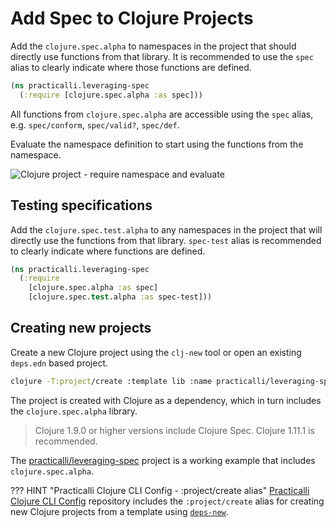 # Add Spec to Clojure Projects

Add the `clojure.spec.alpha` to namespaces in the project that should directly use functions from that library.  It is recommended to use the `spec` alias to clearly indicate where those functions are defined.

```clojure
(ns practicalli.leveraging-spec
  (:require [clojure.spec.alpha :as spec]))
```

All functions from `clojure.spec.alpha` are accessible using the `spec` alias, e.g. `spec/conform`, `spec/valid?`, `spec/def`.

Evaluate the namespace definition to start using the functions from the namespace.

![Clojure project - require namespace and evaluate](https://raw.githubusercontent.com/practicalli/graphic-design/live/editors/clojure-project-spec-require-evaluated.png)


## Testing specifications

Add the `clojure.spec.test.alpha` to any namespaces in the project that will directly use the functions from that library.  `spec-test` alias is recommended to clearly indicate where functions are defined.

```clojure title="src/practicalli/leveraging_spec.clj"
(ns practicalli.leveraging-spec
  (:require
    [clojure.spec.alpha :as spec]
    [clojure.spec.test.alpha :as spec-test]))
```


## Creating new projects

Create a new Clojure project using the `clj-new` tool or open an existing `deps.edn` based project.

```bash title="Create new project"
clojure -T:project/create :template lib :name practicalli/leveraging-spec
```

The project is created with Clojure as a dependency, which in turn includes the `clojure.spec.alpha` library.

> Clojure 1.9.0 or higher versions include Clojure Spec.  Clojure 1.11.1 is recommended.

The [practicalli/leveraging-spec](https://github.com/practicalli/leveraging-spec) project is a working example that includes `clojure.spec.alpha`.

??? HINT "Practicalli Clojure CLI Config - :project/create alias"
    [Practicalli Clojure CLI Config](https://github.com/practicalli/clojure-deps-edn#clojure-projects) repository includes the `:project/create` alias for creating new Clojure projects from a template using [`deps-new`](https://github.com/seancorfield/deps-new).
